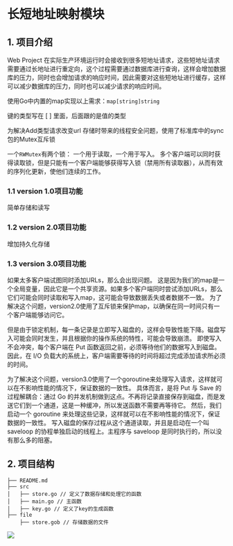 # 长短地址映射模块

## 1. 项目介绍
Web Project 在实际生产环境运行时会接收到很多短地址请求，这些短地址请求需要通过长地址进行重定向，这个过程需要通过数据库进行查询，这样会增加数据库的压力，同时也会增加请求的响应时间，因此需要对这些短地址进行缓存，这样可以减少数据库的压力，同时也可以减少请求的响应时间。

使用Go中内置的map实现以上需求：`map[string]string`

键的类型写在 [ ] 里面，后面跟的是值的类型

为解决Add类型请求改变url 存储时带来的线程安全问题，使用了标准库中的sync包的Mutex互斥锁

一个`RWMutex`有两个锁： 一个用于读取，一个用于写入。
多个客户端可以同时获得读取锁，但是只能有一个客户端能够获得写入锁（禁用所有读取器），从而有效的序列化更新，使他们连续的工作。

### 1.1 version 1.0项目功能
简单存储和读写

### 1.2 version 2.0项目功能
增加持久化存储

### 1.3 version 3.0项目功能
如果太多客户端试图同时添加URLs，那么会出现问题。
这是因为我们的map是一个全局变量，因此它是一个共享资源。如果多个客户端同时尝试添加URLs，那么它们可能会同时读取和写入map，这可能会导致数据丢失或者数据不一致。
为了解决这个问题，version2.0使用了互斥锁来保护map，以确保在同一时间只有一个客户端能够访问它。

但是由于锁定机制，每一条记录是立即写入磁盘的，这样会导致性能下降。磁盘写入可能会同时发生，并且根据你的操作系统的特性，可能会导致崩溃。
即使写入不会冲突，每个客户端在 Put 函数返回之前，必须等待他们的数据写入到磁盘。因此，在 I/O 负载大的系统上，客户端需要等待的时间将超过完成添加请求所必须的时间。

为了解决这个问题，version3.0使用了一个goroutine来处理写入请求，这样就可以在不影响性能的情况下，保证数据的一致性。
具体而言，是将 Put 与 Save 的过程解耦合：通过 Go 的并发机制做到这点。不再将记录直接保存到磁盘，而是发送它们到一个通道，这是一种缓冲，所以发送函数不需要再等待它。
然后，我们启动一个 goroutine 来处理这些记录，这样就可以在不影响性能的情况下，保证数据的一致性。
写入磁盘的保存过程从这个通道读取，并且是启动在一个叫 saveloop 的协程单独启动的线程上。主程序与 saveloop 是同时执行的，所以没有那么多的阻塞。

## 2. 项目结构
```
├── README.md
├── src 
│   ├── store.go // 定义了数据存储和处理它的函数
│   ├── main.go // 主函数
│   ├── key.go // 定义了key的生成函数
├── file 
    ├── store.gob // 存储数据的文件
```
![](https://image-20220620.oss-cn-guangzhou.aliyuncs.com/image/20230419171551.png)
